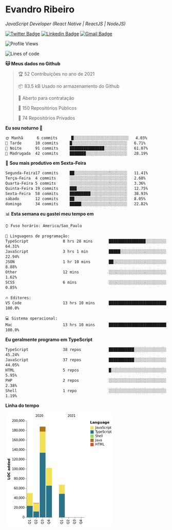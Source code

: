 # Evandro **Ribeiro**

*JavaScript Developer (React Native | ReactJS | NodeJS)*

[![Twitter Badge](https://img.shields.io/badge/-@ribeiroevandro-201B2D?style=flat-square&labelColor=201B2D&logo=twitter&logoColor=white&link=https://twitter.com/ribeiroevandro)](https://twitter.com/ribeiroevandro) 
[![Linkedin Badge](https://img.shields.io/badge/-Evandro%20Ribeiro-201B2D?style=flat-square&logo=Linkedin&logoColor=white&link=https://www.linkedin.com/in/ribeiroevandro)](https://www.linkedin.com/in/ribeiroevandro) 
[![Gmail Badge](https://img.shields.io/badge/-oi@ribeiroevandro.com.br-201B2D?style=flat-square&logo=Gmail&logoColor=white&link=mailto:oi@ribeiroevandro.com.br)](mailto:oi@ribeiroevandro.com.br)


<!--START_SECTION:waka-->
![Profile Views](http://img.shields.io/badge/Visualizac%C3%B5es%20do%20perfil-3-blue)

![Lines of code](https://img.shields.io/badge/Desde%20o%20Hello%20World%20eu%20escrevi-436645%20linhas%20de%20c%C3%B3digo-blue)

**🐱 Meus dados no Github** 

> 🏆 52 Contribuições no ano de 2021
 > 
> 📦 83.5 kB Usado no armazenamento do Github 
 > 
> 💼 Aberto para contratação
 > 
> 📜 150 Repositórios Públicos 
 > 
> 🔑 74 Repositórios Privados  
 > 
**Eu sou noturno 🦉** 

```text
🌞 Manhã      6 commits      █░░░░░░░░░░░░░░░░░░░░░░░░   4.03% 
🌆 Tarde      10 commits     █░░░░░░░░░░░░░░░░░░░░░░░░   6.71% 
🌃 Noite      91 commits     ███████████████░░░░░░░░░░   61.07% 
🌙 Madrugada  42 commits     ███████░░░░░░░░░░░░░░░░░░   28.19%

```
📅 **Sou mais produtivo em Sexta-Feira** 

```text
Segunda-Feira17 commits     ██░░░░░░░░░░░░░░░░░░░░░░░   11.41% 
Terça-Feira  4 commits      ░░░░░░░░░░░░░░░░░░░░░░░░░   2.68% 
Quarta-Feira 5 commits      ░░░░░░░░░░░░░░░░░░░░░░░░░   3.36% 
Quinta-Feira 19 commits     ███░░░░░░░░░░░░░░░░░░░░░░   12.75% 
Sexta-Feira  58 commits     █████████░░░░░░░░░░░░░░░░   38.93% 
sábado       12 commits     ██░░░░░░░░░░░░░░░░░░░░░░░   8.05% 
domingo      34 commits     █████░░░░░░░░░░░░░░░░░░░░   22.82%

```


📊 **Esta semana eu gastei meu tempo em** 

```text
⌚︎ Fuso horário: America/Sao_Paulo

💬 Linguagens de programação: 
TypeScript               8 hrs 28 mins       ████████████████░░░░░░░░░   64.31% 
JavaScript               3 hrs 1 min         █████░░░░░░░░░░░░░░░░░░░░   22.94% 
JSON                     1 hr 10 mins        ██░░░░░░░░░░░░░░░░░░░░░░░   8.88% 
Other                    12 mins             ░░░░░░░░░░░░░░░░░░░░░░░░░   1.62% 
SCSS                     6 mins              ░░░░░░░░░░░░░░░░░░░░░░░░░   0.85%

🔥 Editores: 
VS Code                  13 hrs 10 mins      █████████████████████████   100.0%

💻 Sistema operacional: 
Mac                      13 hrs 10 mins      █████████████████████████   100.0%

```

**Eu geralmente programo em TypeScript** 

```text
TypeScript               38 repos            ███████████░░░░░░░░░░░░░░   45.24% 
JavaScript               37 repos            ███████████░░░░░░░░░░░░░░   44.05% 
HTML                     5 repos             █░░░░░░░░░░░░░░░░░░░░░░░░   5.95% 
PHP                      2 repos             ░░░░░░░░░░░░░░░░░░░░░░░░░   2.38% 
Shell                    1 repo              ░░░░░░░░░░░░░░░░░░░░░░░░░   1.19%

```


**Linha do tempo**

![Chart not found](https://raw.githubusercontent.com/ribeiroevandro/ribeiroevandro/master/charts/bar_graph.png) 


<!--END_SECTION:waka-->
